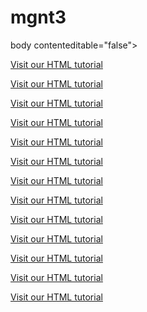 # mgnt3

body contenteditable="false">


<p><a href="https://www.magnitt.com/rate-pitch?title=&op=Search&verified_key%5B%5D=1&verified_key%5B%5D=0&location%5B%5D=444">Visit our HTML tutorial</a></p>
<p><a href="https://www.magnitt.com/rate-pitch?location%5B%5D=444">Visit our HTML tutorial</a></p>
<p><a href="https://www.magnitt.com/rate-pitch?title=&op=Search&verified_key%5B%5D=1&location%5B%5D=444">Visit our HTML tutorial</a></p>
<p><a href="https://www.magnitt.com/rate-pitch?title=&op=Search&location%5B%5D=444">Visit our HTML tutorial</a></p>
<p><a href="https://www.magnitt.com/rate-pitch?title=&op=Search&verified_key%5B%5D=1&verified_key%5B%5D=0&location%5B%5D=444">Visit our HTML tutorial</a></p>
<p><a href="https://www.magnitt.com/rate-pitch?location%5B%5D=444">Visit our HTML tutorial</a></p>
<p><a href="https://www.magnitt.com/rate-pitch?title=&op=Search&verified_key%5B%5D=1&verified_key%5B%5D=0&location%5B%5D=444">Visit our HTML tutorial</a></p>
<p><a href="https://www.magnitt.com/rate-pitch?location%5B%5D=444">Visit our HTML tutorial</a></p>
<p><a href="https://www.magnitt.com/rate-pitch?title=&op=Search&verified_key%5B%5D=1&verified_key%5B%5D=0&location%5B%5D=444">Visit our HTML tutorial</a></p>
<p><a href="https://www.magnitt.com/rate-pitch?location%5B%5D=444">Visit our HTML tutorial</a></p>
<p><a href="https://www.magnitt.com/rate-pitch?title=&op=Search&verified_key%5B%5D=1&verified_key%5B%5D=0&location%5B%5D=444">Visit our HTML tutorial</a></p>
<p><a href="https://www.magnitt.com/rate-pitch?location%5B%5D=444">Visit our HTML tutorial</a></p>
<p><a href="https://www.magnitt.com/rate-pitch?title=&op=Search&verified_key%5B%5D=1&verified_key%5B%5D=0&location%5B%5D=444">Visit our HTML tutorial</a></p>




</body>
